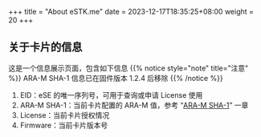 +++
title = "About eSTK.me"
date =  2023-12-17T18:35:25+08:00
weight = 20
+++

## 关于卡片的信息

这是一个信息展示页面，包含如下信息
{{% notice style="note" title="注意" %}}
ARA-M SHA-1 信息已在固件版本 1.2.4 后移除
{{% /notice %}}

1. EID：eSE 的唯一序列号，可用于查询或申请 License 使用
2. ARA-M SHA-1：当前卡片配置的 ARA-M 值，参考 “[ARA-M SHA-1](settings/ara-m-sha1)” 一章
3. License：当前卡片授权情况
4. Firmware：当前卡片版本号
